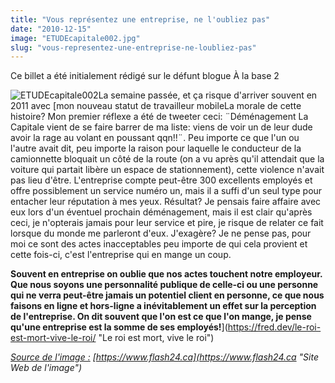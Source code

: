 ```yaml
---
title: "Vous représentez une entreprise, ne l'oubliez pas"
date: "2010-12-15"
image: "ETUDEcapitale002.jpg"
slug: "vous-representez-une-entreprise-ne-loubliez-pas"
---
```


Ce billet a été initialement rédigé sur le défunt blogue À la base 2

![](images/ETUDEcapitale002.jpg "ETUDEcapitale002")La semaine passée, et ça risque d'arriver souvent en 2011 avec [mon nouveau statut de travailleur mobileLa morale de cette histoire? Mon premier réflexe a été de tweeter ceci: ¨Déménagement La Capitale vient de se faire barrer de ma liste: viens de voir un de leur dude avoir la rage au volant en poussant qqn!!¨. Peu importe ce que l'un ou l'autre avait dit, peu importe la raison pour laquelle le conducteur de la camionnette bloquait un côté de la route (on a vu après qu'il attendait que la voiture qui partait libère un espace de stationnement), cette violence n'avait pas lieu d'être. L'entreprise compte peut-être 300 excellents employés et offre possiblement un service numéro un, mais il a suffi d'un seul type pour entacher leur réputation à mes yeux. Résultat? Je pensais faire affaire avec eux lors d'un éventuel prochain déménagement, mais il est clair qu'après ceci, je n'opterais jamais pour leur service et pire, je risque de relater ce fait lorsque du monde me parleront d'eux. J'exagère? Je ne pense pas, pour moi ce sont des actes inacceptables peu importe de qui cela provient et cette fois-ci, c'est l'entreprise qui en mange un coup.

**Souvent en entreprise on oublie que nos actes touchent notre employeur. Que nous soyons une personnalité publique de celle-ci ou une personne qui ne verra peut-être jamais un potentiel client en personne, ce que nous faisons en ligne et hors-ligne a inévitablement un effet sur la perception de l'entreprise. On dit souvent que l'on est ce que l'on mange, je pense qu'une entreprise est la somme de ses employés!**](https://fred.dev/le-roi-est-mort-vive-le-roi/ "Le roi est mort, vive le roi")

[_Source de l'image :_](https://fred.dev/le-roi-est-mort-vive-le-roi/ "Le roi est mort, vive le roi") _[https://www.flash24.ca](https://www.flash24.ca "Site Web de l'image")_
